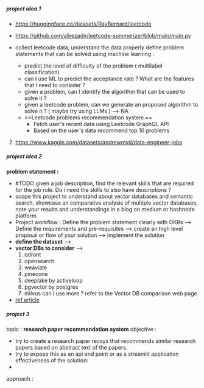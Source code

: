 ##### project idea 1

- https://huggingface.co/datasets/RayBernard/leetcode
- https://github.com/alirezadir/leetcode-summerizer/blob/main/main.py

- collect leetcode data, understand the data properly define problem statements that can be solved using machine learning :
  - predict the level of difficulty of the problem ( multilabel classification)
  - can I use ML to predict the acceptance rate ? What are the features that I need to consider ?
  - given a problem, can I identify the algorithm that can be used to solve it ?
  - given a leetcode problem, can we generate an proposed algorithm to solve it ? ( maybe try using LLMs ) --> NA
  - ==Leetcode problems recommendation system ==
    - Fetch user's recent data using Leetcode GraphQL API
    - Based on the user's data recommend top 10 problems

2. https://www.kaggle.com/datasets/andrewmvd/data-engineer-jobs


##### project idea 2

**problem statement :** 
- #TODO given a job description, find the relevant skills that are required for the job role. Do i need  the skills to also have descriptions ?
- scope this project to understand about vector databases and semantic search, showcase an comparative analysis of multiple vector databases, note your results and understandings in a blog on medium or hashnode platform
- Project workflow : Define the problem statement clearly with OKRs  --> Define the requirements and pre-requisites --> create an high level proposal or flow of your solution --> implement the solution
- **define the dataset** --> 
- **vector DBs to consider** --> 
  1. qdrant
  2. opensearch
  3. weaviate
  4. pinecone
  5. deeplake by activeloop
  6. pgvector by postgres
  7. milvus
  can i use more ? refer to the Vector DB comparison web page
- [ref article](https://adamsblum.medium.com/comparing-vector-databases-feedfb92c6f1)

##### project 3
topic : **research paper recommendation system**
objective : 
- try to create a research paper recsys that recommends similar research papers based on abstract text of the papers.
- try to expose this as an api end point or as a streamlit application
effectiveness of the solution:
- 
approach : 